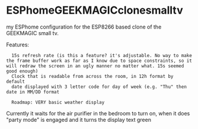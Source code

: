 # ESPhomeGEEKMAGICclonesmalltv
my ESPhome configuration for the ESP8266 based clone of the GEEKMAGIC small tv. 

Features:

      15s refresh rate (is this a feature? it's adjustable. No way to make the frame buffer work as far as I know due to space constraints, so it will redraw the screen in an ugly manner no matter what. 15s seemed good enough)
      Clock that is readable from across the room, in 12h format by default
      date displayed with 3 letter code for day of week (e.g. "Thu" then date in MM/DD format

      Roadmap: VERY basic weather display


Currently it waits for the air purifier in the bedroom to turn on, when it does "party mode" is engaged and it turns the display text green

